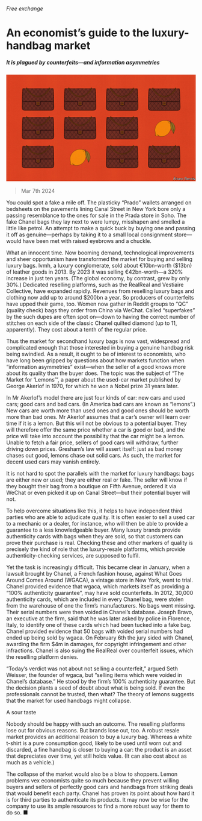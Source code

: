 ###### Free exchange

# An economist’s guide to the luxury-handbag market 

##### It is plagued by counterfeits—and information asymmetries 

![image](images/20240309_FND000.jpg) 

> Mar 7th 2024 

You could spot a fake a mile off. The plasticky “Prado” wallets arranged on bedsheets on the pavements lining Canal Street in New York bore only a passing resemblance to the ones for sale in the Prada store in Soho. The fake Chanel bags they lay next to were lumpy, misshapen and smelled a little like petrol. An attempt to make a quick buck by buying one and passing it off as genuine—perhaps by taking it to a small local consignment store—would have been met with raised eyebrows and a chuckle.

What an innocent time. Now booming demand, technological improvements and sheer opportunism have transformed the market for buying and selling luxury bags. lvmh, a luxury conglomerate, sold about €10bn-worth ($13bn) of leather goods in 2013. By 2023 it was selling €42bn-worth—a 320% increase in just ten years. (The global economy, by contrast, grew by only 30%.) Dedicated reselling platforms, such as the RealReal and Vestiaire Collective, have expanded rapidly. Revenues from reselling luxury bags and clothing now add up to around $200bn a year. So producers of counterfeits have upped their game, too. Women now gather in Reddit groups to “QC” (quality check) bags they order from China via WeChat. Called “superfakes” by the  such dupes are often spot on—down to having the correct number of stitches on each side of the classic Chanel quilted diamond (up to 11, apparently). They cost about a tenth of the regular price. 

Thus the market for secondhand luxury bags is now vast, widespread and complicated enough that those interested in buying a genuine handbag risk being swindled. As a result, it ought to be of interest to economists, who have long been gripped by questions about how markets function when “information asymmetries” exist—when the seller of a good knows more about its quality than the buyer does. The topic was the subject of “The Market for ‘Lemons’”, a paper about the used-car market published by George Akerlof in 1970, for which he won a Nobel prize 31 years later.

In Mr Akerlof’s model there are just four kinds of car: new cars and used cars; good cars and bad cars. (In America bad cars are known as “lemons”.) New cars are worth more than used ones and good ones should be worth more than bad ones. Mr Akerlof assumes that a car’s owner will learn over time if it is a lemon. But this will not be obvious to a potential buyer. They will therefore offer the same price whether a car is good or bad, and the price will take into account the possibility that the car might be a lemon. Unable to fetch a fair price, sellers of good cars will withdraw, further driving down prices. Gresham’s law will assert itself: just as bad money chases out good, lemons chase out solid cars. As such, the market for decent used cars may vanish entirely.

It is not hard to spot the parallels with the market for luxury handbags: bags are either new or used; they are either real or fake. The seller will know if they bought their bag from a boutique on Fifth Avenue, ordered it via WeChat or even picked it up on Canal Street—but their potential buyer will not.

To help overcome situations like this, it helps to have independent third parties who are able to adjudicate quality. It is often easier to sell a used car to a mechanic or a dealer, for instance, who will then be able to provide a guarantee to a less knowledgeable buyer. Many luxury brands provide authenticity cards with bags when they are sold, so that customers can prove their purchase is real. Checking these and other markers of quality is precisely the kind of role that the luxury-resale platforms, which provide authenticity-checking services, are supposed to fulfil.

Yet the task is increasingly difficult. This became clear in January, when a lawsuit brought by Chanel, a French fashion house, against What Goes Around Comes Around (WGACA), a vintage store in New York, went to trial. Chanel provided evidence that wgaca, which markets itself as providing a “100% authenticity guarantee”, may have sold counterfeits. In 2012, 30,000 authenticity cards, which are included in every Chanel bag, were stolen from the warehouse of one the firm’s manufacturers. No bags went missing. Their serial numbers were then voided in Chanel’s database. Joseph Bravo, an executive at the firm, said that he was later asked by police in Florence, Italy, to identify one of these cards which had been tucked into a fake bag. Chanel provided evidence that 50 bags with voided serial numbers had ended up being sold by wgaca. On February 6th the jury sided with Chanel, awarding the firm $4m in damages, for copyright infringement and other infractions. Chanel is also suing the RealReal over counterfeit issues, which the reselling platform denies.

“Today’s verdict was not about not selling a counterfeit,” argued Seth Weisser, the founder of wgaca, but “selling items which were voided in Chanel’s database.” He stood by the firm’s 100% authenticity guarantee. But the decision plants a seed of doubt about what is being sold. If even the professionals cannot be trusted, then what? The theory of lemons suggests that the market for used handbags might collapse. 

A sour taste

Nobody should be happy with such an outcome. The reselling platforms lose out for obvious reasons. But brands lose out, too. A robust resale market provides an additional reason to buy a luxury bag. Whereas a white t-shirt is a pure consumption good, likely to be used until worn out and discarded, a fine handbag is closer to buying a car: the product is an asset that depreciates over time, yet still holds value. (It can also cost about as much as a vehicle.)

The collapse of the market would also be a blow to shoppers. Lemon problems vex economists quite so much because they prevent willing buyers and sellers of perfectly good cars and handbags from striking deals that would benefit each party. Chanel has proven its point about how hard it is for third parties to authenticate its products. It may now be wise for the company to use its ample resources to find a more robust way for them to do so. ■






